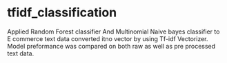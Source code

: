 # tfidf_classification

Applied Random Forest classifier And Multinomial Naive bayes classifier to E commerce text data converted itno vector by using Tf-idf Vectorizer. Model preformance was compared on both raw as well as pre processed text data.
